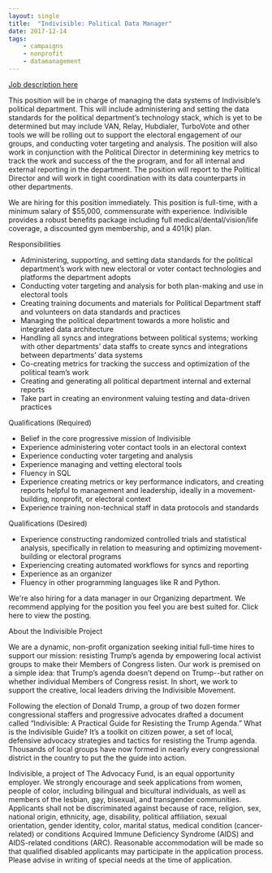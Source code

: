```yaml
---
layout: single
title:  "Indivisible: Political Data Manager"
date: 2017-12-14
tags: 
    - campaigns
    - nonprofit
    - datamanagement
---
```


[Job description here](https://jobs.lever.co/indivisible/12f7b051-990e-4ba1-ac9e-926c1cc7c5e5?lever-origin=applied&lever-source[0]=dd)

This position will be in charge of managing the data systems of Indivisible’s political department. This will include administering and setting the data standards for the political department’s technology stack, which is yet to be determined but may include VAN, Relay, Hubdialer, TurboVote and other tools we will be rolling out to support the electoral engagement of our groups, and conducting voter targeting and analysis. The position will also work in conjunction with the Political Director in determining key metrics to track the work and success of the the program, and for all internal and external reporting in the department. The position will report to the Political Director and will work in tight coordination with its data counterparts in other departments.

We are hiring for this position immediately. This position is full-time, with a minimum salary of $55,000, commensurate with experience. Indivisible provides a robust benefits package including full medical/dental/vision/life coverage, a discounted gym membership, and a 401(k) plan.

Responsibilities

* Administering, supporting, and setting data standards for the political department’s work with new electoral or voter contact technologies and platforms the department adopts
* Conducting voter targeting and analysis for both plan-making and use in electoral tools
* Creating training documents and materials for Political Department staff and volunteers on data standards and practices
* Managing the political department towards a more holistic and integrated data architecture
* Handling all syncs and integrations between political systems; working with other departments’ data staffs to create syncs and integrations between departments’ data systems
* Co-creating metrics for tracking the success and optimization of the political team’s work
* Creating and generating all political department internal and external reports
* Take part in creating an environment valuing testing and data-driven practices

Qualifications (Required)

* Belief in the core progressive mission of Indivisible
* Experience administering voter contact tools in an electoral context
* Experience conducting voter targeting and analysis
* Experience managing and vetting electoral tools
* Fluency in SQL
* Experience creating metrics or key performance indicators, and creating reports helpful to management and leadership, ideally in a movement-building, nonprofit, or electoral context
* Experience training non-technical staff in data protocols and standards

Qualifications (Desired)

* Experience constructing randomized controlled trials and statistical analysis, specifically in relation to measuring and optimizing movement-building or electoral programs
* Experiencing creating automated workflows for syncs and reporting
* Experience as an organizer
* Fluency in other programming languages like R and Python.

We're also hiring for a data manager in our Organizing department. We recommend applying for the position you feel you are best suited for. Click here to view the posting.

About the Indivisible Project

We are a dynamic, non-profit organization seeking initial full-time hires to support our mission: resisting Trump’s agenda by empowering local activist groups to make their Members of Congress listen. Our work is premised on a simple idea: that Trump’s agenda doesn’t depend on Trump--but rather on whether individual Members of Congress resist. In short, we work to support the creative, local leaders driving the Indivisible Movement.

Following the election of Donald Trump, a group of two dozen former congressional staffers and progressive advocates drafted a document called “Indivisible: A Practical Guide for Resisting the Trump Agenda.” What is the Indivisible Guide? It’s a toolkit on citizen power, a set of local, defensive advocacy strategies and tactics for resisting the Trump agenda. Thousands of local groups have now formed in nearly every congressional district in the country to put the the guide into action.

Indivisible, a project of The Advocacy Fund, is an equal opportunity employer. We strongly encourage and seek applications from women, people of color, including bilingual and bicultural individuals, as well as members of the lesbian, gay, bisexual, and transgender communities. Applicants shall not be discriminated against because of race, religion, sex, national origin, ethnicity, age, disability, political affiliation, sexual orientation, gender identity, color, marital status, medical condition (cancer-related) or conditions Acquired Immune Deficiency Syndrome (AIDS) and AIDS-related conditions (ARC). Reasonable accommodation will be made so that qualified disabled applicants may participate in the application process. Please advise in writing of special needs at the time of application.
